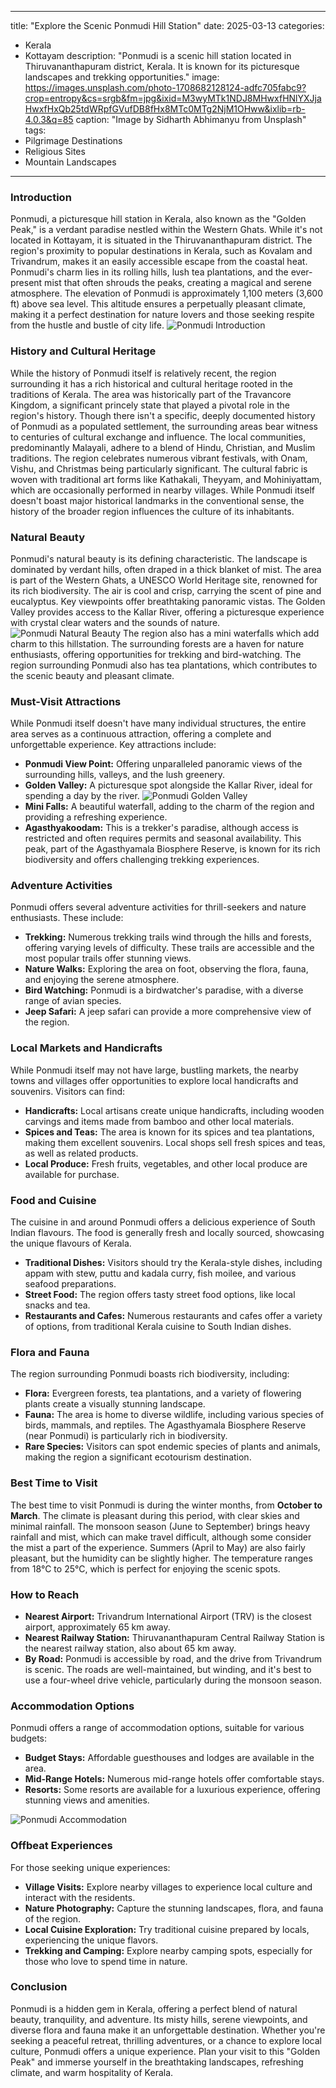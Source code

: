 
---
title: "Explore the Scenic Ponmudi Hill Station"
date: 2025-03-13
categories:
  - Kerala
  - Kottayam
description: "Ponmudi is a scenic hill station located in Thiruvananthapuram district, Kerala. It is known for its picturesque landscapes and trekking opportunities."
image: https://images.unsplash.com/photo-1708682128124-adfc705fabc9?crop=entropy&cs=srgb&fm=jpg&ixid=M3wyMTk1NDJ8MHwxfHNlYXJjaHwxfHxQb25tdWRpfGVufDB8fHx8MTc0MTg2NjM1OHww&ixlib=rb-4.0.3&q=85
caption: "Image by Sidharth Abhimanyu from Unsplash"
tags: 
  - Pilgrimage Destinations
  - Religious Sites
  - Mountain Landscapes
---


### **Introduction**

Ponmudi, a picturesque hill station in Kerala, also known as the "Golden Peak," is a verdant paradise nestled within the Western Ghats. While it's not located in Kottayam, it is situated in the Thiruvananthapuram district. The region's proximity to popular destinations in Kerala, such as Kovalam and Trivandrum, makes it an easily accessible escape from the coastal heat. Ponmudi's charm lies in its rolling hills, lush tea plantations, and the ever-present mist that often shrouds the peaks, creating a magical and serene atmosphere. The elevation of Ponmudi is approximately 1,100 meters (3,600 ft) above sea level. This altitude ensures a perpetually pleasant climate, making it a perfect destination for nature lovers and those seeking respite from the hustle and bustle of city life. <img src="placeholder_image_ponmudi_intro.jpg" alt="Ponmudi Introduction">

### **History and Cultural Heritage**

While the history of Ponmudi itself is relatively recent, the region surrounding it has a rich historical and cultural heritage rooted in the traditions of Kerala. The area was historically part of the Travancore Kingdom, a significant princely state that played a pivotal role in the region's history. Though there isn't a specific, deeply documented history of Ponmudi as a populated settlement, the surrounding areas bear witness to centuries of cultural exchange and influence. The local communities, predominantly Malayali, adhere to a blend of Hindu, Christian, and Muslim traditions. The region celebrates numerous vibrant festivals, with Onam, Vishu, and Christmas being particularly significant. The cultural fabric is woven with traditional art forms like Kathakali, Theyyam, and Mohiniyattam, which are occasionally performed in nearby villages. While Ponmudi itself doesn't boast major historical landmarks in the conventional sense, the history of the broader region influences the culture of its inhabitants.

### **Natural Beauty**

Ponmudi's natural beauty is its defining characteristic. The landscape is dominated by verdant hills, often draped in a thick blanket of mist. The area is part of the Western Ghats, a UNESCO World Heritage site, renowned for its rich biodiversity. The air is cool and crisp, carrying the scent of pine and eucalyptus. Key viewpoints offer breathtaking panoramic vistas. The Golden Valley provides access to the Kallar River, offering a picturesque experience with crystal clear waters and the sounds of nature. <img src="placeholder_image_ponmudi_natural_beauty.jpg" alt="Ponmudi Natural Beauty"> The region also has a mini waterfalls which add charm to this hillstation. The surrounding forests are a haven for nature enthusiasts, offering opportunities for trekking and bird-watching. The region surrounding Ponmudi also has tea plantations, which contributes to the scenic beauty and pleasant climate.

### **Must-Visit Attractions**

While Ponmudi itself doesn't have many individual structures, the entire area serves as a continuous attraction, offering a complete and unforgettable experience. Key attractions include:

*   **Ponmudi View Point:** Offering unparalleled panoramic views of the surrounding hills, valleys, and the lush greenery.
*   **Golden Valley:** A picturesque spot alongside the Kallar River, ideal for spending a day by the river. <img src="placeholder_image_ponmudi_golden_valley.jpg" alt="Ponmudi Golden Valley">
*   **Mini Falls:** A beautiful waterfall, adding to the charm of the region and providing a refreshing experience.
*   **Agasthyakoodam:** This is a trekker's paradise, although access is restricted and often requires permits and seasonal availability. This peak, part of the Agasthyamala Biosphere Reserve, is known for its rich biodiversity and offers challenging trekking experiences.

### **Adventure Activities**

Ponmudi offers several adventure activities for thrill-seekers and nature enthusiasts. These include:

*   **Trekking:** Numerous trekking trails wind through the hills and forests, offering varying levels of difficulty. These trails are accessible and the most popular trails offer stunning views.
*   **Nature Walks:** Exploring the area on foot, observing the flora, fauna, and enjoying the serene atmosphere.
*   **Bird Watching:** Ponmudi is a birdwatcher's paradise, with a diverse range of avian species.
*   **Jeep Safari:** A jeep safari can provide a more comprehensive view of the region.

### **Local Markets and Handicrafts**

While Ponmudi itself may not have large, bustling markets, the nearby towns and villages offer opportunities to explore local handicrafts and souvenirs. Visitors can find:

*   **Handicrafts:** Local artisans create unique handicrafts, including wooden carvings and items made from bamboo and other local materials.
*   **Spices and Teas:** The area is known for its spices and tea plantations, making them excellent souvenirs. Local shops sell fresh spices and teas, as well as related products.
*   **Local Produce:** Fresh fruits, vegetables, and other local produce are available for purchase.

### **Food and Cuisine**

The cuisine in and around Ponmudi offers a delicious experience of South Indian flavours. The food is generally fresh and locally sourced, showcasing the unique flavours of Kerala.

*   **Traditional Dishes:** Visitors should try the Kerala-style dishes, including appam with stew, puttu and kadala curry, fish moilee, and various seafood preparations.
*   **Street Food:** The region offers tasty street food options, like local snacks and tea.
*   **Restaurants and Cafes:** Numerous restaurants and cafes offer a variety of options, from traditional Kerala cuisine to South Indian dishes.

### **Flora and Fauna**

The region surrounding Ponmudi boasts rich biodiversity, including:

*   **Flora:** Evergreen forests, tea plantations, and a variety of flowering plants create a visually stunning landscape.
*   **Fauna:** The area is home to diverse wildlife, including various species of birds, mammals, and reptiles. The Agasthyamala Biosphere Reserve (near Ponmudi) is particularly rich in biodiversity.
*   **Rare Species:** Visitors can spot endemic species of plants and animals, making the region a significant ecotourism destination.

### **Best Time to Visit**

The best time to visit Ponmudi is during the winter months, from **October to March**. The climate is pleasant during this period, with clear skies and minimal rainfall. The monsoon season (June to September) brings heavy rainfall and mist, which can make travel difficult, although some consider the mist a part of the experience. Summers (April to May) are also fairly pleasant, but the humidity can be slightly higher. The temperature ranges from 18°C to 25°C, which is perfect for enjoying the scenic spots.

### **How to Reach**

*   **Nearest Airport:** Trivandrum International Airport (TRV) is the closest airport, approximately 65 km away.
*   **Nearest Railway Station:** Thiruvananthapuram Central Railway Station is the nearest railway station, also about 65 km away.
*   **By Road:** Ponmudi is accessible by road, and the drive from Trivandrum is scenic. The roads are well-maintained, but winding, and it's best to use a four-wheel drive vehicle, particularly during the monsoon season.

### **Accommodation Options**

Ponmudi offers a range of accommodation options, suitable for various budgets:

*   **Budget Stays:** Affordable guesthouses and lodges are available in the area.
*   **Mid-Range Hotels:** Numerous mid-range hotels offer comfortable stays.
*   **Resorts:** Some resorts are available for a luxurious experience, offering stunning views and amenities.

<img src="placeholder_image_ponmudi_accommodation.jpg" alt="Ponmudi Accommodation">

### **Offbeat Experiences**

For those seeking unique experiences:

*   **Village Visits:** Explore nearby villages to experience local culture and interact with the residents.
*   **Nature Photography:** Capture the stunning landscapes, flora, and fauna of the region.
*   **Local Cuisine Exploration:** Try traditional cuisine prepared by locals, experiencing the unique flavors.
*   **Trekking and Camping:** Explore nearby camping spots, especially for those who love to spend time in nature.

### **Conclusion**

Ponmudi is a hidden gem in Kerala, offering a perfect blend of natural beauty, tranquility, and adventure. Its misty hills, serene viewpoints, and diverse flora and fauna make it an unforgettable destination. Whether you're seeking a peaceful retreat, thrilling adventures, or a chance to explore local culture, Ponmudi offers a unique experience. Plan your visit to this "Golden Peak" and immerse yourself in the breathtaking landscapes, refreshing climate, and warm hospitality of Kerala.


